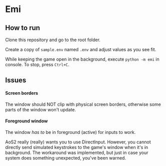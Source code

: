 # Emi

## How to run

Clone this repository and go to the root folder.

Create a copy of `sample.env` named `.env` and adjust values as you see fit.

While keeping the game open in the background, execute `python -m emi` in console.
To stop, press `Ctrl+C`.

## Issues

#### Screen borders

The window should NOT clip with physical screen borders, otherwise some parts of the window won't update.

#### Foreground window

The window _has to_ be in foreground (active) for inputs to work.

AoS2 really (really) wants you to use DirectInput.
However, you cannot directly send simulated keystrokes to the game's window when it's in background.
The workaround was implemented,
but just in case your system does something unexpected,
you've been warned.